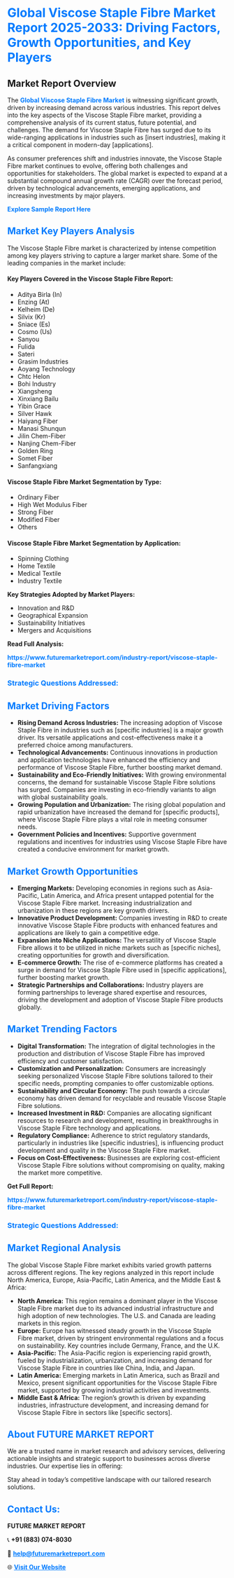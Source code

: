 <h1 style="color: #007BFF;">Global Viscose Staple Fibre Market Report 2025-2033: Driving Factors, Growth Opportunities, and Key Players</h1>

<section id="overview">
<h2>Market Report Overview</h2>
<p>The <a href="https://www.futuremarketreport.com/industry-report/viscose-staple-fibre-market" style="color: #007BFF; text-decoration: none;"><strong>Global Viscose Staple Fibre Market</strong></a> is witnessing significant growth, driven by increasing demand across various industries. This report delves into the key aspects of the Viscose Staple Fibre market, providing a comprehensive analysis of its current status, future potential, and challenges. The demand for Viscose Staple Fibre has surged due to its wide-ranging applications in industries such as [insert industries], making it a critical component in modern-day [applications].</p>
<p>As consumer preferences shift and industries innovate, the Viscose Staple Fibre market continues to evolve, offering both challenges and opportunities for stakeholders. The global market is expected to expand at a substantial compound annual growth rate (CAGR) over the forecast period, driven by technological advancements, emerging applications, and increasing investments by major players.</p>
</section>

<section id="overview">
<p><a href="https://www.futuremarketreport.com/request-sample/reportId=29947" style="color: #007BFF; text-decoration: none;"><strong>Explore Sample Report Here</strong></a></p>
</section>

<section id="key-players">
<h2 style="color: #007BFF;">Market Key Players Analysis</h2>
<p>The Viscose Staple Fibre market is characterized by intense competition among key players striving to capture a larger market share. Some of the leading companies in the market include:</p>
<h4>Key Players Covered in the Viscose Staple Fibre Report:</h4>
<ul><li>Aditya Birla (In)</li><li>Enzing (At)</li><li>Kelheim (De)</li><li>Silvix (Kr)</li><li>Sniace (Es)</li><li>Cosmo (Us)</li><li>Sanyou</li><li>Fulida</li><li>Sateri</li><li>Grasim Industries</li><li>Aoyang Technology</li><li>Chtc Helon</li><li>Bohi Industry</li><li>Xiangsheng</li><li>Xinxiang Bailu</li><li>Yibin Grace</li><li>Silver Hawk</li><li>Haiyang Fiber</li><li>Manasi Shunqun</li><li>Jilin Chem-Fiber</li><li>Nanjing Chem-Fiber</li><li>Golden Ring</li><li>Somet Fiber</li><li>Sanfangxiang</li></ul>
<h4>Viscose Staple Fibre Market Segmentation by Type:</h4>
<ul><li>Ordinary Fiber</li><li>High Wet Modulus Fiber</li><li>Strong Fiber</li><li>Modified Fiber</li><li>Others</li></ul>

<h4>Viscose Staple Fibre Market Segmentation by Application:</h4>
<ul><li>Spinning Clothing</li><li>Home Textile</li><li>Medical Textile</li><li>Industry Textile</li></ul>
<p><strong>Key Strategies Adopted by Market Players:</strong></p>
<ul>
<li>Innovation and R&D</li>
<li>Geographical Expansion</li>
<li>Sustainability Initiatives</li>
<li>Mergers and Acquisitions</li>
</ul>
</section>

<section>
<p><strong>Read Full Analysis: </strong></p><a href="https://www.futuremarketreport.com/industry-report/viscose-staple-fibre-market" style="color: #007BFF; text-decoration: none;"><strong>https://www.futuremarketreport.com/industry-report/viscose-staple-fibre-market</strong></a>
<h3 style="color: #007BFF;">Strategic Questions Addressed:</h3>
</section>

<section id="driving-factors">
<h2 style="color: #007BFF;">Market Driving Factors</h2>
<ul>
<li><strong>Rising Demand Across Industries:</strong> The increasing adoption of Viscose Staple Fibre in industries such as [specific industries] is a major growth driver. Its versatile applications and cost-effectiveness make it a preferred choice among manufacturers.</li>
<li><strong>Technological Advancements:</strong> Continuous innovations in production and application technologies have enhanced the efficiency and performance of Viscose Staple Fibre, further boosting market demand.</li>
<li><strong>Sustainability and Eco-Friendly Initiatives:</strong> With growing environmental concerns, the demand for sustainable Viscose Staple Fibre solutions has surged. Companies are investing in eco-friendly variants to align with global sustainability goals.</li>
<li><strong>Growing Population and Urbanization:</strong> The rising global population and rapid urbanization have increased the demand for [specific products], where Viscose Staple Fibre plays a vital role in meeting consumer needs.</li>
<li><strong>Government Policies and Incentives:</strong> Supportive government regulations and incentives for industries using Viscose Staple Fibre have created a conducive environment for market growth.</li>
</ul>
</section>

<section id="growth-opportunities">
<h2 style="color: #007BFF;">Market Growth Opportunities</h2>
<ul>
<li><strong>Emerging Markets:</strong> Developing economies in regions such as Asia-Pacific, Latin America, and Africa present untapped potential for the Viscose Staple Fibre market. Increasing industrialization and urbanization in these regions are key growth drivers.</li>
<li><strong>Innovative Product Development:</strong> Companies investing in R&D to create innovative Viscose Staple Fibre products with enhanced features and applications are likely to gain a competitive edge.</li>
<li><strong>Expansion into Niche Applications:</strong> The versatility of Viscose Staple Fibre allows it to be utilized in niche markets such as [specific niches], creating opportunities for growth and diversification.</li>
<li><strong>E-commerce Growth:</strong> The rise of e-commerce platforms has created a surge in demand for Viscose Staple Fibre used in [specific applications], further boosting market growth.</li>
<li><strong>Strategic Partnerships and Collaborations:</strong> Industry players are forming partnerships to leverage shared expertise and resources, driving the development and adoption of Viscose Staple Fibre products globally.</li>
</ul>
</section>

<section id="trending-factors">
<h2 style="color: #007BFF;">Market Trending Factors</h2>
<ul>
<li><strong>Digital Transformation:</strong> The integration of digital technologies in the production and distribution of Viscose Staple Fibre has improved efficiency and customer satisfaction.</li>
<li><strong>Customization and Personalization:</strong> Consumers are increasingly seeking personalized Viscose Staple Fibre solutions tailored to their specific needs, prompting companies to offer customizable options.</li>
<li><strong>Sustainability and Circular Economy:</strong> The push towards a circular economy has driven demand for recyclable and reusable Viscose Staple Fibre solutions.</li>
<li><strong>Increased Investment in R&D:</strong> Companies are allocating significant resources to research and development, resulting in breakthroughs in Viscose Staple Fibre technology and applications.</li>
<li><strong>Regulatory Compliance:</strong> Adherence to strict regulatory standards, particularly in industries like [specific industries], is influencing product development and quality in the Viscose Staple Fibre market.</li>
<li><strong>Focus on Cost-Effectiveness:</strong> Businesses are exploring cost-efficient Viscose Staple Fibre solutions without compromising on quality, making the market more competitive.</li>
</ul>
</section>

<section>
<p><strong>Get Full Report: </strong></p><a href="https://www.futuremarketreport.com/industry-report/viscose-staple-fibre-market" style="color: #007BFF; text-decoration: none;"><strong>https://www.futuremarketreport.com/industry-report/viscose-staple-fibre-market</strong></a>
<h3 style="color: #007BFF;">Strategic Questions Addressed:</h3>
</section>


<section id="regional-analysis">
<h2 style="color: #007BFF;">Market Regional Analysis</h2>
<p>The global Viscose Staple Fibre market exhibits varied growth patterns across different regions. The key regions analyzed in this report include North America, Europe, Asia-Pacific, Latin America, and the Middle East & Africa:</p>
<ul>
<li><strong>North America:</strong> This region remains a dominant player in the Viscose Staple Fibre market due to its advanced industrial infrastructure and high adoption of new technologies. The U.S. and Canada are leading markets in this region.</li>
<li><strong>Europe:</strong> Europe has witnessed steady growth in the Viscose Staple Fibre market, driven by stringent environmental regulations and a focus on sustainability. Key countries include Germany, France, and the U.K.</li>
<li><strong>Asia-Pacific:</strong> The Asia-Pacific region is experiencing rapid growth, fueled by industrialization, urbanization, and increasing demand for Viscose Staple Fibre in countries like China, India, and Japan.</li>
<li><strong>Latin America:</strong> Emerging markets in Latin America, such as Brazil and Mexico, present significant opportunities for the Viscose Staple Fibre market, supported by growing industrial activities and investments.</li>
<li><strong>Middle East & Africa:</strong> The region’s growth is driven by expanding industries, infrastructure development, and increasing demand for Viscose Staple Fibre in sectors like [specific sectors].</li>
</ul>
</section>

<footer>
<h2 style="color: #007BFF;">About FUTURE MARKET REPORT</h2>
<p>We are a trusted name in market research and advisory services, delivering actionable insights and strategic support to businesses across diverse industries. Our expertise lies in offering:</p>

<p>Stay ahead in today’s competitive landscape with our tailored research solutions.</p>

<h2 style="color: #007BFF;">Contact Us:</h2>
<p><strong>FUTURE MARKET REPORT</strong></p>
<p>📞 <strong>+91 (883) 074-8030</strong></p>
<p>📧 <strong><a href="mailto:help@futuremarketreport.com" style="color: #007BFF;">help@futuremarketreport.com</a></strong></p>
<p>🌐 <strong><a href="https://www.futuremarketreport.com/" style="color: #007BFF;">Visit Our Website</a></strong></p>
</footer>